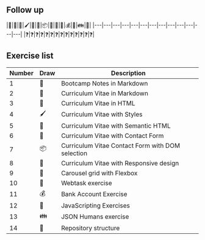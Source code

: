 ## Follow up

|📝|📕|📗|🖌|📘|📙|📦|🚀|🎠|💾|💰|💽|👪|🔧|
|---|---|---|---|---|---|---|---|---|---|---|---|---|
|❓|❓|❓|❓|❓|❓|❓|❓|❓|❓|❓|❓|❓|❓|


## Exercise list
|Number|Draw|Description|
|---|---|---|
|1|📝|Bootcamp Notes in Markdown|
|2|📕|Curriculum Vitae in Markdown|
|3|📗|Curriculum Vitae in HTML|
|4|🖌|Curriculum Vitae with Styles|
|5|📘|Curriculum Vitae with Semantic HTML|
|6|📙|Curriculum Vitae with Contact Form|
|7|📦|Curriculum Vitae Contact Form with DOM selection|
|8|🚀|Curriculum Vitae with Responsive design|
|9|🎠|Carousel grid with Flexbox|
|10|💾|Webtask exercise|
|11|💰|Bank Account Exercise|
|12|💽|JavaScripting Exercises|
|13|👪|JSON Humans exercise|
|14|🔧|Repository structure|